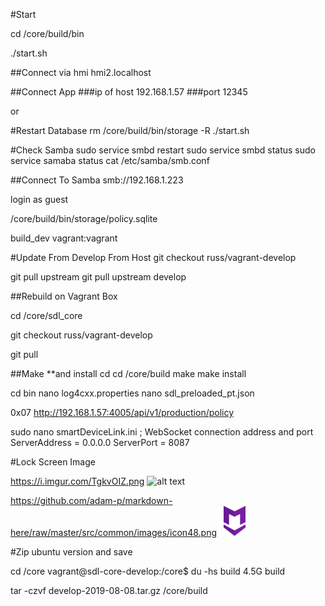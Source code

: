 #Start

cd /core/build/bin


./start.sh


##Connect via hmi
hmi2.localhost

##Connect App
###ip of host
192.168.1.57
###port
12345

or





#Restart Database
rm /core/build/bin/storage -R
./start.sh


#Check Samba
sudo service smbd restart
sudo service smbd status
sudo service samaba status
cat /etc/samba/smb.conf 

##Connect To Samba
smb://192.168.1.223

login as guest

/core/build/bin/storage/policy.sqlite


build_dev
vagrant:vagrant



#Update From Develop From Host
git checkout russ/vagrant-develop

git pull upstream
git pull upstream develop


##Rebuild on Vagrant Box

cd /core/sdl_core

git checkout russ/vagrant-develop

git pull


##Make **and install
cd cd /core/build
make
make install

cd bin
nano log4cxx.properties
nano sdl_preloaded_pt.json

0x07
http://192.168.1.57:4005/api/v1/production/policy


sudo nano smartDeviceLink.ini
; WebSocket connection address and port
ServerAddress = 0.0.0.0
ServerPort = 8087


#Lock Screen Image

https://i.imgur.com/TgkvOIZ.png
![alt text](https://i.imgur.com/TgkvOIZ.png "Logo Title Text 1")

https://github.com/adam-p/markdown-here/raw/master/src/common/images/icon48.png
![alt text](https://github.com/adam-p/markdown-here/raw/master/src/common/images/icon48.png "Logo Title Text 1")



#Zip ubuntu version and save




cd /core
vagrant@sdl-core-develop:/core$ du -hs build
4.5G    build

tar -czvf develop-2019-08-08.tar.gz /core/build


